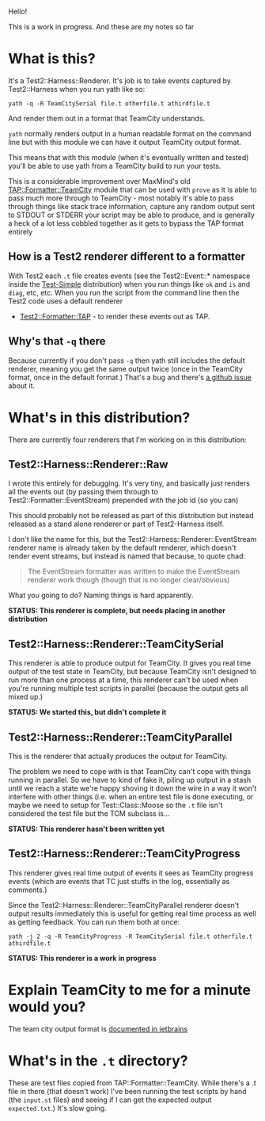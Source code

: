 Hello!

This is a work in progress.  And these are my notes so far

# What is this?

It's a Test2::Harness::Renderer.  It's job is to take events captured by
Test2::Harness when you run yath like so:

    yath -q -R TeamCitySerial file.t otherfile.t athirdfile.t

And render them out in a format that TeamCity understands.

`yath` normally renders output in a human readable format on the command line
but with this module we can have it output TeamCity output format.

This means that with this module (when it's eventually written and tested)
you'll be able to use yath from a TeamCity build to run your tests.

This is a considerable improvement over MaxMind's old
[TAP::Formatter::TeamCity](https://metacpan.org/pod/TAP::Formatter::TeamCity)
module that can be used with `prove` as it is able to pass much more through to
TeamCity - most notably it's able to pass through things like stack trace
information, capture any random output sent to STDOUT or STDERR your script may
be able to produce, and is generally a heck of a lot less cobbled together
as it gets to bypass the TAP format entirely 

## How is a Test2 renderer different to a formatter

With Test2 each `.t` file creates events (see the Test2::Event::* namespace
inside the [Test-Simple](https://metacpan.org/release/Test-Simple) distribution)
when you run things like `ok` and `is` and `diag`, etc, etc.  When you run the
script from the command line then the Test2 code uses a default renderer
- [Test2::Formatter::TAP](https://metacpan.org/pod/Test2::Formatter::TAP) -
to render these events out as TAP.


## Why's that `-q` there

Because currently if you don't pass `-q` then yath still includes the default
renderer, meaning you get the same output twice (once in the TeamCity format,
once in the default format.)  That's a bug and there's
[a github issue](https://github.com/Test-More/Test2-Harness/issues/24) about it.

# What's in this distribution?

There are currently four renderers that I'm working on in this distribution:

## Test2::Harness::Renderer::Raw

I wrote this entirely for debugging.  It's very tiny, and basically just renders
all the events out (by passing them through to Test2::Formatter::EventStream)
prepended with the job id (so you can)

This should probably not be released as part of this distribution but instead
released as a stand alone renderer or part of Test2-Harness itself.

I don't like the name for this, but the Test2::Harness::Renderer::EventStream
renderer name is already taken by the default renderer, which doesn't
render event streams, but instead is named that because, to quote chad:

> The EventStream formatter was written to make the EventStream
> renderer work though (though that is no longer clear/obvious)

What you going to do?  Naming things is hard apparently.

**STATUS: This renderer is complete, but needs placing in another distribution**

## Test2::Harness::Renderer::TeamCitySerial

This renderer is able to produce output for TeamCity.  It gives you real
time output of the test state in TeamCity, but because TeamCity isn't designed
to run more than one process at a time, this renderer can't be used when
you're running multiple test scripts in parallel (because the output gets
all mixed up.)

**STATUS: We started this, but didn't complete it**

## Test2::Harness::Renderer::TeamCityParallel

This is the renderer that actually produces the output for TeamCity.

The problem we need to cope with is that TeamCity can't cope with things
running in parallel.  So we have to kind of fake it, piling up output in a stash
until we reach a state we're happy shoving it down the wire in a way it won't
interfere with other things (i.e. when an entire test file is done executing,
or maybe we need to setup for Test::Class::Moose so the `.t` file isn't
considered the test file but the TCM subclass is...

**STATUS: This renderer hasn't been written yet**

## Test2::Harness::Renderer::TeamCityProgress

This renderer gives real time output of events it sees as TeamCity progress
events (which are events that TC just stuffs in the log, essentially as
comments.)

Since the Test2::Harness::Renderer::TeamCityParallel renderer doesn't output
results immediately this is useful for getting real time process as well as
getting feedback.  You can run them both at once:

    yath -j 2 -q -R TeamCityProgress -R TeamCitySerial file.t otherfile.t athirdfile.t

**STATUS: This renderer is a work in progress**

# Explain TeamCity to me for a minute would you?

The team city output format is [documented in jetbrains](https://confluence.jetbrains.com/display/TCD9/Build+Script+Interaction+with+TeamCity#BuildScriptInteractionwithTeamCity-reportingMessagesForBuildLogReportingMessagesForBuildLog)

# What's in the `.t` directory?

These are test files copied from TAP::Formatter::TeamCity.  While there's a
.t file in there (that doesn't work) I've been running the test scripts by
hand (the `input.st` files) and seeing if I can get the expected output
`expected.txt`.)  It's slow going.
